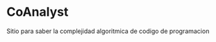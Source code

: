  # CoAnalyst
Sitio para saber la complejidad algoritmica de codigo de programacion
      
 
  
    
